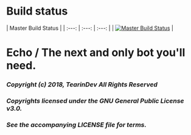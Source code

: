 # Build status
| Master Build Status  |
| :---: | :---: | :---: |
| [![Master Build Status](https://circleci.com/gh/Goomig/Echo/tree/master.svg?style=svg)](https://circleci.com/gh/Goomig/Echo/tree/master) |

# Echo / The next and only bot you'll need.
### *Copyright (c) 2018, TearinDev  All Rights Reserved*
### *Copyrights licensed under the GNU General Public License v3.0.*
### *See the accompanying LICENSE file for terms.*
